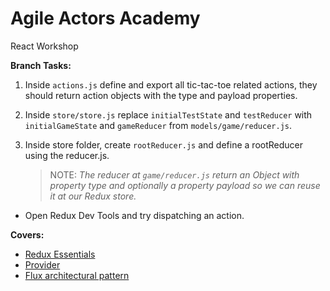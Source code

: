 # Agile Actors Academy

React Workshop

**Branch Tasks:**

1. Inside `actions.js` define and export all tic-tac-toe related actions, they should return action objects with the type and payload properties.

2. Inside `store/store.js`
   replace `initialTestState` and `testReducer` with `initialGameState` and `gameReducer` from `models/game/reducer.js`.
3. Inside store folder, create `rootReducer.js` and define a rootReducer using the reducer.js.

   > NOTE: _The reducer at `game/reducer.js` return an Object with property type and optionally a property payload so we can reuse it at our Redux store._

- Open Redux Dev Tools and try dispatching an action.

<!--todo: update covers section -->

**Covers:**

- [Redux Essentials](https://redux.js.org/tutorials/essentials/part-1-overview-concepts)
- [Provider](https://react-redux.js.org/api/provider)
- [Flux architectural pattern](https://www.freecodecamp.org/news/an-introduction-to-the-flux-architectural-pattern-674ea74775c9/)
